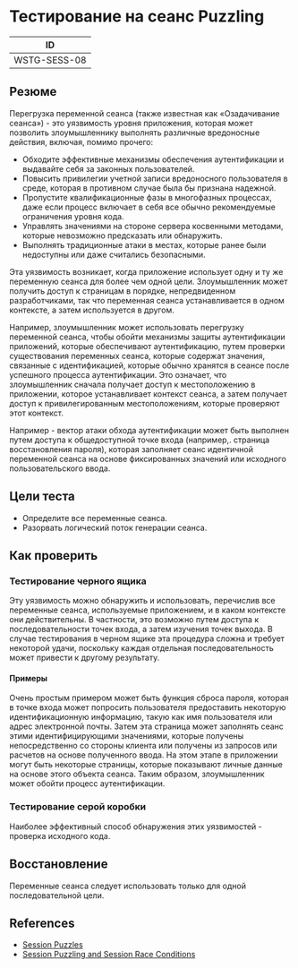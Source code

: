 # Тестирование на сеанс Puzzling

| ID |
| ------------- |
| WSTG-SESS-08 |

## Резюме

Перегрузка переменной сеанса (также известная как «Озадачивание сеанса») - это уязвимость уровня приложения, которая может позволить злоумышленнику выполнять различные вредоносные действия, включая, помимо прочего:

- Обходите эффективные механизмы обеспечения аутентификации и выдавайте себя за законных пользователей.
- Повысить привилегии учетной записи вредоносного пользователя в среде, которая в противном случае была бы признана надежной.
- Пропустите квалификационные фазы в многофазных процессах, даже если процесс включает в себя все обычно рекомендуемые ограничения уровня кода.
- Управлять значениями на стороне сервера косвенными методами, которые невозможно предсказать или обнаружить.
- Выполнять традиционные атаки в местах, которые ранее были недоступны или даже считались безопасными.

Эта уязвимость возникает, когда приложение использует одну и ту же переменную сеанса для более чем одной цели. Злоумышленник может получить доступ к страницам в порядке, непредвиденном разработчиками, так что переменная сеанса устанавливается в одном контексте, а затем используется в другом.

Например, злоумышленник может использовать перегрузку переменной сеанса, чтобы обойти механизмы защиты аутентификации приложений, которые обеспечивают аутентификацию, путем проверки существования переменных сеанса, которые содержат значения, связанные с идентификацией, которые обычно хранятся в сеансе после успешного процесса аутентификации. Это означает, что злоумышленник сначала получает доступ к местоположению в приложении, которое устанавливает контекст сеанса, а затем получает доступ к привилегированным местоположениям, которые проверяют этот контекст.

Например - вектор атаки обхода аутентификации может быть выполнен путем доступа к общедоступной точке входа (например,. страница восстановления пароля), которая заполняет сеанс идентичной переменной сеанса на основе фиксированных значений или исходного пользовательского ввода.

## Цели теста

- Определите все переменные сеанса.
- Разорвать логический поток генерации сеанса.

## Как проверить

### Тестирование черного ящика

Эту уязвимость можно обнаружить и использовать, перечислив все переменные сеанса, используемые приложением, и в каком контексте они действительны. В частности, это возможно путем доступа к последовательности точек входа, а затем изучения точек выхода. В случае тестирования в черном ящике эта процедура сложна и требует некоторой удачи, поскольку каждая отдельная последовательность может привести к другому результату.

#### Примеры

Очень простым примером может быть функция сброса пароля, которая в точке входа может попросить пользователя предоставить некоторую идентификационную информацию, такую как имя пользователя или адрес электронной почты. Затем эта страница может заполнять сеанс этими идентифицирующими значениями, которые получены непосредственно со стороны клиента или получены из запросов или расчетов на основе полученного ввода. На этом этапе в приложении могут быть некоторые страницы, которые показывают личные данные на основе этого объекта сеанса. Таким образом, злоумышленник может обойти процесс аутентификации.

### Тестирование серой коробки

Наиболее эффективный способ обнаружения этих уязвимостей - проверка исходного кода.

## Восстановление

Переменные сеанса следует использовать только для одной последовательной цели.

## References

- [Session Puzzles](https://storage.googleapis.com/google-code-archive-downloads/v2/code.google.com/puzzlemall/Session%20Puzzles%20-%20Indirect%20Application%20Attack%20Vectors%20-%20May%202011%20-%20Whitepaper.pdf)
- [Session Puzzling and Session Race Conditions](http://sectooladdict.blogspot.com/2011/09/session-puzzling-and-session-race.html)
